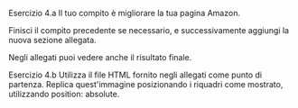 Esercizio 4.a
Il tuo compito è migliorare la tua pagina Amazon.

Finisci il compito precedente se necessario, e successivamente aggiungi la nuova sezione allegata.

Negli allegati puoi vedere anche il risultato finale.

Esercizio 4.b
Utilizza il file HTML fornito negli allegati come punto di partenza.
Replica quest'immagine posizionando i riquadri come mostrato, utilizzando position: absolute.
